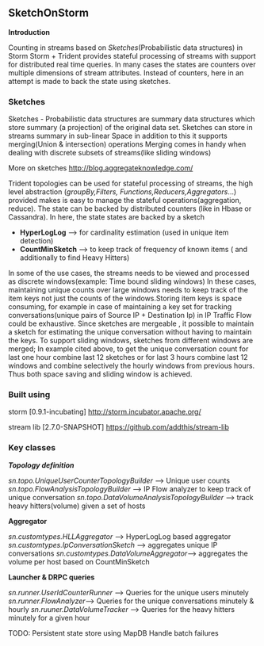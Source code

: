 ## **SketchOnStorm**
**Introduction**

Counting in streams based on _Sketches_(Probabilistic data structures) in Storm
Storm + Trident provides stateful processing of streams with support for distributed real time queries.
In many cases the states are counters over multiple dimensions of stream attributes.
Instead of counters, here in an attempt is made to back the state using sketches.

### Sketches
Sketches - Probabilistic data structures are summary data structures which store summary (a projection) of the original data set.
Sketches can store in streams summary in sub-linear Space in addition to this it supports merging(Union & intersection) operations
Merging comes in handy when dealing with discrete subsets of streams(like sliding windows)

More on sketches
http://blog.aggregateknowledge.com/

Trident topologies can be used for stateful processing of streams, the high level abstraction (_groupBy,Filters, Functions,Reducers,Aggregators_...)
provided makes is easy to manage the stateful operations(aggregation, reduce).
The state can be backed by distributed counters (like in Hbase or Cassandra).
In here, the state states are backed by a sketch
- **HyperLogLog** --> for cardinality estimation (used in unique item detection)
- **CountMinSketch** --> to keep track of frequency of known items ( and additionally to find Heavy Hitters)

In some of the use cases, the streams needs to be viewed and processed as discrete windows(example: Time bound sliding windows)
In these cases, maintaining unique counts over large windows needs to keep track of the item keys not just the counts of the windows.Storing item keys is space consuming, for example in case of maintaining a key set for tracking conversations(unique pairs of Source IP + Destination Ip) in IP Traffic Flow
could be exhaustive. Since sketches are mergeable , it possible to maintain a sketch for estimating the unique conversation without having to maintain the keys.
To support sliding windows, sketches from different windows are merged; In example cited above, to get the unique conversation count
for last one hour combine last 12 sketches or for last 3 hours combine last 12 windows and combine selectively the hourly windows from previous hours. Thus both space saving and sliding window is achieved.

### Built using

storm [0.9.1-incubating] http://storm.incubator.apache.org/

stream lib [2.7.0-SNAPSHOT] https://github.com/addthis/stream-lib

### Key classes
_**Topology definition**_

_sn.topo.UniqueUserCounterTopologyBuilder_ --> Unique user counts
_sn.topo.FlowAnalysisTopologyBuilder_ --> IP Flow analyzer to keep track of unique conversation
_sn.topo.DataVolumeAnalysisTopologyBuilder_ --> track heavy hitters(volume) given a set of hosts

**Aggregator**

_sn.customtypes.HLLAggregator_ --> HyperLogLog based aggregator
_sn.customtypes.IpConversationSketch_ --> aggregates unique IP conversations
_sn.customtypes.DataVolumeAggregator_--> aggregates the volume per host based on CountMinSketch

**Launcher & DRPC queries**

_sn.runner.UserIdCounterRunner_ --> Queries for the unique users minutely
_sn.runner.FlowAnalyzer_--> Queries for the unique conversations minutely & hourly
_sn.ruuner.DataVolumeTracker_ --> Queries for the heavy hitters minutely for a given hour

TODO:
Persistent state store using MapDB
Handle batch failures
